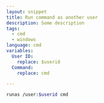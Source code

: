 ```yaml
---
layout: snippet
title: Run command as another user
description: Some description
tags:
  - cmd
  - windows
language: cmd
variables:
  User ID:
    replace: $userid
  Command:
    replace: cmd

---
```


```bash
runas /user:$userid cmd
```